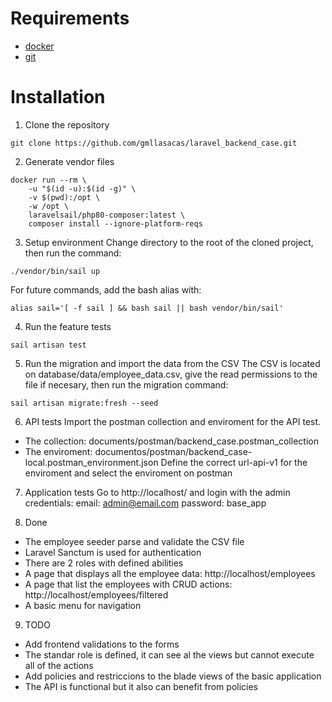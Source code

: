 # Requirements
- [docker](https://www.docker.com/products/docker-desktop)
- [git](https://git-scm.com/book/en/v2/Getting-Started-Installing-Git)

# Installation
1. Clone the repository
```
git clone https://github.com/gmllasacas/laravel_backend_case.git
```

2. Generate vendor files
```
docker run --rm \
    -u "$(id -u):$(id -g)" \
    -v $(pwd):/opt \
    -w /opt \
    laravelsail/php80-composer:latest \
    composer install --ignore-platform-reqs

```

3. Setup environment
Change directory to the root of the cloned project, then run the command:
```
./vendor/bin/sail up
```
For future commands, add the bash alias with:
```
alias sail='[ -f sail ] && bash sail || bash vendor/bin/sail'
```

4. Run the feature tests
```
sail artisan test
```

5. Run the migration and import the data from the CSV
The CSV is located on database/data/employee_data.csv, give the read permissions to the file if necesary, then run the migration command:
```
sail artisan migrate:fresh --seed
```

6. API tests
Import the postman collection and enviroment for the API test.
- The collection: documents/postman/backend_case.postman_collection
- The enviroment: documentos/postman/backend_case-local.postman_environment.json
Define the correct url-api-v1 for the enviroment and select the enviroment on postman

7. Application tests
Go to http://localhost/ and login with the admin credentials:
email: admin@email.com
password: base_app

8. Done

- The employee seeder parse and validate the CSV file
- Laravel Sanctum is used for authentication
- There are 2 roles with defined abilities
- A page that displays all the employee data: http://localhost/employees
- A page that list the employees with CRUD actions:  http://localhost/employees/filtered
- A basic menu for navigation

9. TODO
- Add frontend validations to the forms
- The standar role is defined, it can see al the views but cannot execute all of the actions
- Add policies and restriccions to the blade views of the basic application
- The API is functional but it also can benefit from policies

